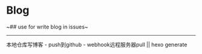 # Blog
~## use for write blog in issues~
***

本地仓库写博客 - push到github - webhook远程服务器pull || hexo generate


